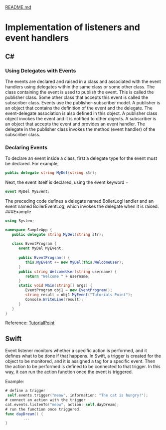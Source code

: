[README.md](../README.md)


# Implementation of listeners and event handlers


## C#
### Using Delegates with Events
The events are declared and raised in a class and associated with the event handlers using delegates within the same class or some other class. The class containing the event is used to publish the event. This is called the publisher class. Some other class that accepts this event is called the subscriber class. Events use the publisher-subscriber model. A publisher is an object that contains the definition of the event and the delegate. The event-delegate association is also defined in this object. A publisher class object invokes the event and it is notified to other objects. A subscriber is an object that accepts the event and provides an event handler. The delegate in the publisher class invokes the method (event handler) of the subscriber class.
### Declaring Events
To declare an event inside a class, first a delegate type for the event must be declared. For example,
```cs
public delegate string MyDel(string str);
```
Next, the event itself is declared, using the event keyword −
```cs
event MyDel MyEvent;
```
The preceding code defines a delegate named BoilerLogHandler and an event named BoilerEventLog, which invokes the delegate when it is raised.
###Example
```cs
using System;

namespace SampleApp {
   public delegate string MyDel(string str);
	
   class EventProgram {
      event MyDel MyEvent;
		
      public EventProgram() {
         this.MyEvent += new MyDel(this.WelcomeUser);
      }
      public string WelcomeUser(string username) {
         return "Welcome " + username;
      }
      static void Main(string[] args) {
         EventProgram obj1 = new EventProgram();
         string result = obj1.MyEvent("Tutorials Point");
         Console.WriteLine(result);
      }
   }
}
```
Reference: [TutorialPoint](https://www.tutorialspoint.com/csharp/csharp_events.htm)

## Swift
Event listener monitors whether a specific action is performed, and it defines what to be done if that happens. In Swift, a trigger is created for the object to be monitored, and it is assigned a tag for a specific event. Then the action to be performed is defined to be connected to that trigger. In this way, it can run the action function once the event is triggered.

Example:
```Swift
# define a trigger       
 self.events.trigger("meow", information: "The cat is hungry!");
# connect an action with the trigger
cat.events.listenTo("meow", action: self.dayDream);
# run the function once triggered.
func dayDream() {
        ...
}
```
